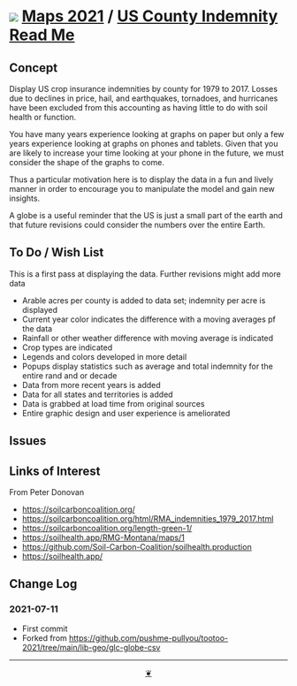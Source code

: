 # [![](https://theo-armour.github.io/maps-2021/lib/assets/icons/mark-github.svg )](https://github.com/theo-armour/maps-2021/ "Source code on GitHub" ) [Maps 2021]( https://theo-armour.github.io/maps-2021/ "Home page" ) / [US County Indemnity Read Me]( https://theo-armour.github.io/maps-2021/#sandbox/globe-us-county-indemnity/README.md )


<!--@@@
<div class=iframe-resize ><iframe src=https://theo-armour.github.io/maps-2021/sandbox/globe-us-county-indemnity height=100% width=100% ></iframe></div>
_US County Indemnity in a resizable window. One finger to rotate. Two to zoom._


### Full Screen: [US County Indemnity]( https://theo-armour.github.io/maps-2021/sandbox/globe-us-county-indemnity/ )
@@@-->


## Concept

Display US crop insurance indemnities by county for 1979 to 2017. Losses due to declines in price, hail, and earthquakes, tornadoes, and hurricanes have been excluded from this accounting as having little to do with soil health or function.

You have many years experience looking at graphs on paper but only a few years experience looking at graphs on phones and tablets. Given that you are likely to increase your time looking at your phone in the future, we must consider the shape of the graphs to come.

Thus a particular motivation here is to display the data in a fun and lively manner in order to encourage you to manipulate the model and gain new insights.

A globe is a useful reminder that the US is just a small part of the earth and that future revisions could consider the numbers over the entire Earth.


## To Do / Wish List

This is a first pass at displaying the data. Further revisions might add more data

* Arable acres per county is added to data set; indemnity per acre is displayed
* Current year color indicates the difference with a moving averages pf the data
* Rainfall or other weather difference with moving average is indicated
* Crop types are indicated
* Legends and colors developed in more detail
* Popups display statistics such as average and total indemnity for the entire rand and or decade
* Data from more recent years is added
* Data for all states and territories is added
* Data is grabbed at load time from original sources
* Entire graphic design and user experience is ameliorated

## Issues


## Links of Interest

From Peter Donovan

* https://soilcarboncoalition.org/
* https://soilcarboncoalition.org/html/RMA_indemnities_1979_2017.html
* https://soilcarboncoalition.org/length-green-1/
* https://soilhealth.app/RMG-Montana/maps/1
* https://github.com/Soil-Carbon-Coalition/soilhealth.production
* https://soilhealth.app/

## Change Log

### 2021-07-11

* First commit
* Forked from https://github.com/pushme-pullyou/tootoo-2021/tree/main/lib-geo/glc-globe-csv

***

<center title="Hello! Click me to go up to the top" ><a class=aDingbat href=javascript:window.scrollTo(0,0);> ❦ </a></center>
